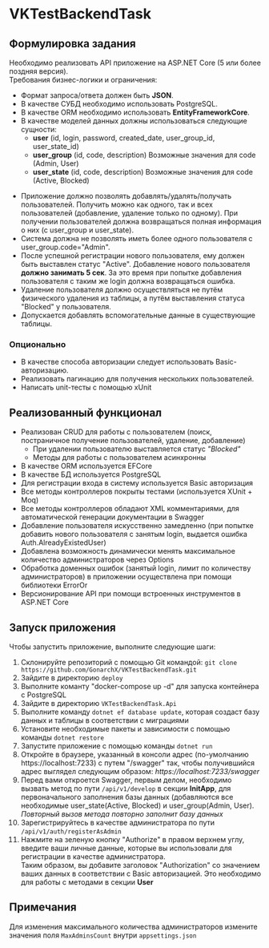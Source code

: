 # VKTestBackendTask

## Формулировка задания

Необходимо реализовать API приложение на ASP.NET Core (5 или более поздняя версия).  
Требования бизнес-логики и ограничения:
* Формат запроса/ответа должен быть **JSON**.
* В качестве СУБД необходимо использовать PostgreSQL.
* В качестве ORM необходимо использовать **EntityFrameworkCore**.
* В качестве моделей данных должны использоваться следующие сущности:
  * **user** (id, login, password, created_date, user_group_id, user_state_id)
  * **user_group** (id, code, description) Возможные значения для code (Admin, User)
  * **user_state** (id, code, description) Возможные значения для code (Active, Blocked)

- Приложение должно позволять добавлять/удалять/получать пользователей. Получить можно как одного, так и всех пользователей (добавление, удаление только по одному). При получении пользователей должна возвращаться полная информация о них (с user_group и user_state).
- Система должна не позволять иметь более одного пользователя с user_group.code="Admin".
- После успешной регистрации нового пользователя, ему должен быть выставлен статус "Active". Добавление нового пользователя **должно занимать 5 сек**. За это время при попытке добавления пользователя с таким же login должна возвращаться ошибка.
- Удаление пользователя должно осуществляться не путём физического удаления из таблицы, а путём выставления статуса "Blocked" у пользователя.
- Допускается добавлять вспомогательные данные в существующие таблицы.

### Опционально
* В качестве способа авторизации следует использовать Basic-авторизацию.
* Реализовать пагинацию для получения нескольких пользователей.
* Написать unit-тесты с помощью xUnit

## Реализованный функционал

* Реализован CRUD для работы с пользователем (поиск, постраничное получение пользователей, удаление, добавление)
  * При удалении пользователю выставляется статус *"Blocked"*
  * Методы для работы с пользователем асинхронны
* В качестве ORM используется EFCore
* В качестве БД используется PostgreSQL
* Для регистрации входа в систему используется Basic авторизация
* Все методы контроллеров покрыты тестами (используется XUnit + Moq)
* Все методы контроллеров обладают XML комментариями, для автоматической генерации документации в Swagger
* Добавление пользователя искусственно замедленно (при попытке добавить нового пользователя с занятым login, выдается ошибка Auth.AlreadyExistedUser)
* Добавлена возможность динамически менять максимальное количество администраторов через Options
* Обработка доменных ошибок (занятый login, лимит по количеству администраторов) в приложении осуществлена при помощи библиотеки ErrorOr
* Версионирование API при помощи встроенных инструментов в ASP.NET Core

## Запуск приложения

Чтобы запустить приложение, выполните следующие шаги:

1. Склонируйте репозиторий с помощью Git командой: `git clone https://github.com/GonarchX/VKTestBackendTask.git`
2. Зайдите в директорию `deploy`
3. Выполните команту "docker-compose up -d" для запуска контейнера с PostgreSQL
4. Зайдите в директорию `VKTestBackendTask.Api`
5. Выполните команду `dotnet ef database update`, которая создаст базу данных и таблицы в соответствии с миграциями
6. Установите необходимые пакеты и зависимости с помощью команды `dotnet restore`
7. Запустите приложение с помощью команды `dotnet run`
8. Откройте в браузере, указанный в консоли адрес (по-умолчанию https://localhost:7233) с путем "/swagger" так, чтобы получившийся адрес выглядел следующим образом: *https://localhost:7233/swagger*
9. Перед вами откроется Swagger, первым делом, необходимо вызвать метод по пути `/api/v1/develop` в секции **InitApp**, для первоначального заполнения базы данных (добавляются все необходимые user_state(Active, Blocked) и user_group(Admin, User).
*Повторный вызов метода повторно заполнит базу данных*
10. Зарегистрируйтесь в качестве администратора по пути `/api/v1/auth/registerAsAdmin`
11. Нажмите на зеленую кнопку "Authorize" в правом верхнем углу, введите ваши личные данные, которые вы использовали для регистрации в качестве администратора.  
Таким образом, вы добавите заголовок "Authorization" со значением ваших данных в соответствии с Basic авторизацией. Это необходимо для работы с методами в секции **User**

## Примечания

Для изменения максимального количества администраторов измените значения поля `MaxAdminsCount` внутри `appsettings.json`  
